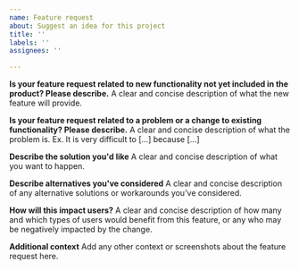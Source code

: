 ```yaml
---
name: Feature request
about: Suggest an idea for this project
title: ''
labels: ''
assignees: ''

---
```


**Is your feature request related to new functionality not yet included in the product? Please describe.**
A clear and concise description of what the new feature will provide.

**Is your feature request related to a problem or a change to existing functionality? Please describe.**
A clear and concise description of what the problem is. Ex. It is very difficult to [...] because [...]

**Describe the solution you'd like**
A clear and concise description of what you want to happen.

**Describe alternatives you've considered**
A clear and concise description of any alternative solutions or workarounds you've considered.

**How will this impact users?**
A clear and concise description of how many and which types of users would benefit from this feature, or any who may be negatively impacted by the change.

**Additional context**
Add any other context or screenshots about the feature request here.
